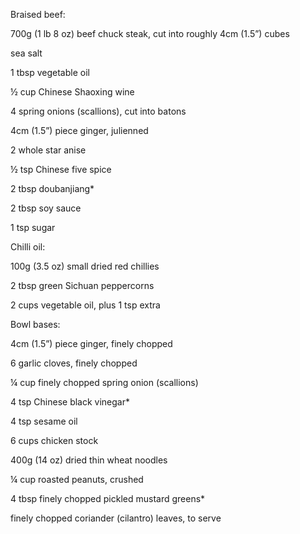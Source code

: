 Braised beef:

700g (1 lb 8 oz) beef chuck steak, cut into roughly 4cm (1.5”) cubes

sea salt

1 tbsp vegetable oil

½ cup Chinese Shaoxing wine

4 spring onions (scallions), cut into batons

4cm (1.5”) piece ginger, julienned

2 whole star anise

½ tsp Chinese five spice

2 tbsp doubanjiang*

2 tbsp soy sauce

1 tsp sugar

Chilli oil:

100g (3.5 oz) small dried red chillies

2 tbsp green Sichuan peppercorns

2 cups vegetable oil, plus 1 tsp extra

Bowl bases:

4cm (1.5”) piece ginger, finely chopped

6 garlic cloves, finely chopped

¼ cup finely chopped spring onion (scallions)

4 tsp Chinese black vinegar*

4 tsp sesame oil

6 cups chicken stock

400g (14 oz) dried thin wheat noodles

¼ cup roasted peanuts, crushed

4 tbsp finely chopped pickled mustard greens*

finely chopped coriander (cilantro) leaves, to serve

